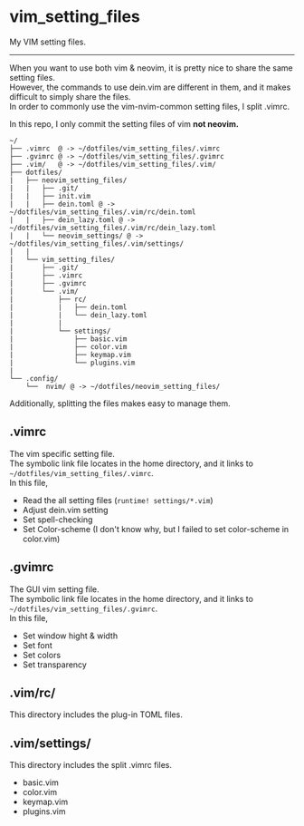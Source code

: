# vim_setting_files

My VIM setting files.

---

When you want to use both vim & neovim, it is pretty nice to share the same setting files.  
However, the commands to use dein.vim are different in them, and it makes difficult to simply share the files.  
In order to commonly use the vim-nvim-common setting files, I split .vimrc.

In this repo, I only commit the setting files of vim **not neovim.**

```
~/
├── .vimrc  @ -> ~/dotfiles/vim_setting_files/.vimrc
├── .gvimrc @ -> ~/dotfiles/vim_setting_files/.gvimrc
├── .vim/   @ -> ~/dotfiles/vim_setting_files/.vim/
├── dotfiles/
|   ├── neovim_setting_files/
|   |   ├── .git/
|   |   ├── init.vim
|   |   ├── dein.toml @ -> ~/dotfiles/vim_setting_files/.vim/rc/dein.toml
|   |   ├── dein_lazy.toml @ -> ~/dotfiles/vim_setting_files/.vim/rc/dein_lazy.toml
|   |   └── neovim_settings/ @ -> ~/dotfiles/vim_setting_files/.vim/settings/
|   |
|   └── vim_setting_files/
|       ├── .git/
|       ├── .vimrc
|       ├── .gvimrc
|       └── .vim/
|           ├── rc/
|           |   ├── dein.toml
|           |   └── dein_lazy.toml
|           |
|           └── settings/
|               ├── basic.vim
|               ├── color.vim
|               ├── keymap.vim
|               └── plugins.vim
|
└── .config/
    └──  nvim/ @ -> ~/dotfiles/neovim_setting_files/

```

Additionally, splitting the files makes easy to manage them.

## .vimrc

The vim specific setting file.  
The symbolic link file locates in the home directory, and it links to `~/dotfiles/vim_setting_files/.vimrc`.  
In this file,

- Read the all setting files (`runtime! settings/*.vim`)
- Adjust dein.vim setting
- Set spell-checking
- Set Color-scheme (I don't know why, but I failed to set color-scheme in color.vim)

## .gvimrc

The GUI vim setting file.  
The symbolic link file locates in the home directory, and it links to `~/dotfiles/vim_setting_files/.gvimrc`.  
In this file,

- Set window hight & width
- Set font
- Set colors
- Set transparency

## .vim/rc/

This directory includes the plug-in TOML files.

## .vim/settings/

This directory includes the split .vimrc files.

- basic.vim
- color.vim
- keymap.vim
- plugins.vim

